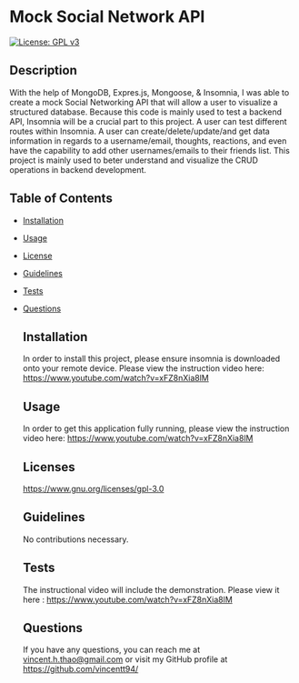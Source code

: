 # Mock Social Network API
  [![License: GPL v3](https://img.shields.io/badge/License-GPLv3-blue.svg)](https://www.gnu.org/licenses/gpl-3.0)  

  ## Description
  With the help of MongoDB, Expres.js, Mongoose, & Insomnia, I was able to create a mock Social Networking API that will allow a user to visualize a structured database.  Because this code is mainly used to test a backend API, Insomnia will be a crucial part to this project.  A user can test different routes within Insomnia.  A user can create/delete/update/and get data information in regards to a username/email, thoughts, reactions, and even have the capability to add other usernames/emails to their friends list.  This project is mainly used to beter understand and visualize the CRUD operations in backend development.  

## Table of Contents
- [Installation](#installation)
- [Usage](#usage)
- [License](#license)
- [Guidelines](#guidelines)
- [Tests](#tests)
- [Questions](#questions)

  ## Installation
  In order to install this project, please ensure  insomnia is downloaded onto your remote device.  Please view the instruction video here: https://www.youtube.com/watch?v=xFZ8nXia8lM

  ## Usage
  In order to get this application fully running, please view the instruction video  here: https://www.youtube.com/watch?v=xFZ8nXia8lM

  ## Licenses
  https://www.gnu.org/licenses/gpl-3.0

  ## Guidelines 
  No contributions necessary.

  ## Tests
  The instructional video will include the demonstration.  Please view it here : https://www.youtube.com/watch?v=xFZ8nXia8lM

  ## Questions
  If you have any questions, you can reach me at vincent.h.thao@gmail.com or visit my GitHub profile at https://github.com/vincentt94/


